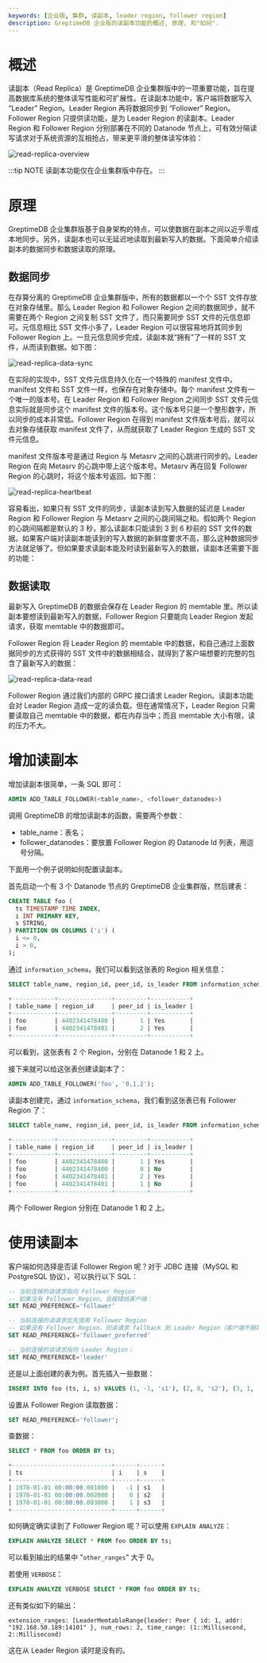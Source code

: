 ```yaml
---
keywords: [企业版, 集群, 读副本, leader region, follower region]
description: GreptimeDB 企业版的读副本功能的概述, 原理, 和"如何".
---
```


# 概述

读副本（Read Replica）是 GreptimeDB 企业集群版中的一项重要功能，旨在提高数据库系统的整体读写性能和可扩展性。在读副本功能中，客户端将数据写入 “Leader” Region。Leader Region 再将数据同步到 “Follower” Region。Follower Region 只提供读功能，是为 Leader Region 的读副本。Leader Region 和 Follower Region 分别部署在不同的 Datanode 节点上，可有效分隔读写请求对于系统资源的互相抢占，带来更平滑的整体读写体验：

![read-replica-overview](/read-replica-overview.png)

:::tip NOTE
读副本功能仅在企业集群版中存在。
:::

# 原理

GreptimeDB 企业集群版基于自身架构的特点，可以使数据在副本之间以近乎零成本地同步。另外，读副本也可以无延迟地读取到最新写入的数据。下面简单介绍读副本的数据同步和数据读取的原理。

## 数据同步

在存算分离的 GreptimeDB 企业集群版中，所有的数据都以一个个 SST 文件存放在对象存储里。那么 Leader Region 和 Follower Region 之间的数据同步，就不需要在两个 Region 之间复制 SST 文件了，而只需要同步 SST 文件的元信息即可。元信息相比 SST 文件小多了，Leader Region 可以很容易地将其同步到 Follower Region 上。一旦元信息同步完成，读副本就“拥有”了一样的 SST 文件，从而读到数据。如下图：

![read-replica-data-sync](/read-replica-data-sync.png)

在实际的实现中，SST 文件元信息持久化在一个特殊的 manifest 文件中。manifest 文件和 SST 文件一样，也保存在对象存储中。每个 manifest 文件有一个唯一的版本号。在 Leader Region 和 Follower Region 之间同步 SST 文件元信息实际就是同步这个 manifest 文件的版本号。这个版本号只是一个整形数字，所以同步的成本非常低。Follower Region 在得到 manifest 文件版本号后，就可以去对象存储获取 manifest 文件了，从而就获取了 Leader Region 生成的 SST 文件元信息。

manifest 文件版本号是通过 Region 与 Metasrv 之间的心跳进行同步的。Leader Region 在向 Metasrv 的心跳中带上这个版本号。Metasrv 再在回复 Follower Region 的心跳时，将这个版本号返回。如下图：

![read-replica-heartbeat](/read-replica-heartbeat.png)

容易看出，如果只有 SST 文件的同步，读副本读到写入数据的延迟是 Leader Region 和 Follower Region 与 Metasrv 之间的心跳间隔之和。假如两个 Region 的心跳间隔都是默认的 3 秒，那么读副本只能读到 3 到 6 秒前的 SST 文件的数据。如果客户端对读副本能读到的写入数据的新鲜度要求不高，那么这种数据同步方法就足够了。但如果要求读副本能及时读到最新写入的数据，读副本还需要下面的功能：

## 数据读取

最新写入 GreptimeDB 的数据会保存在 Leader Region 的 memtable 里。所以读副本要想读到最新写入的数据，Follower Region 只要能向 Leader Region 发起请求，获取 memtable 中的数据即可。

Follower Region 将 Leader Region 的 memtable 中的数据，和自己通过上面数据同步的方式获得的 SST 文件中的数据相结合，就得到了客户端想要的完整的包含了最新写入的数据：

![read-replica-data-read](/read-replica-data-read.png)

Follower Region 通过我们内部的 GRPC 接口请求 Leader Region。读副本功能会对 Leader Region 造成一定的读负载。但在通常情况下，Leader Region 只需要读取自己 memtable 中的数据，都在内存当中；而且 memtable 大小有限，读的压力不大。

# 增加读副本

增加读副本很简单，一条 SQL 即可：

```sql
ADMIN ADD_TABLE_FOLLOWER(<table_name>, <follower_datanodes>)
```

调用 GreptimeDB 的增加读副本的函数，需要两个参数：

- table_name：表名；
- follower_datanodes：要放置 Follower Region 的 Datanode Id 列表，用逗号分隔。

下面用一个例子说明如何配置读副本。

首先启动一个有 3 个 Datanode 节点的 GreptimeDB 企业集群版，然后建表：

```sql
CREATE TABLE foo (
  ts TIMESTAMP TIME INDEX,
  i INT PRIMARY KEY,
  s STRING,
) PARTITION ON COLUMNS ('i') (
  i <= 0,
  i > 0,
);
```

通过 `information_schema`，我们可以看到这张表的 Region 相关信息：

```sql
SELECT table_name, region_id, peer_id, is_leader FROM information_schema.region_peers WHERE table_name = 'foo';

+------------+---------------+---------+-----------+
| table_name | region_id     | peer_id | is_leader |
+------------+---------------+---------+-----------+
| foo        | 4402341478400 |       1 | Yes       |
| foo        | 4402341478401 |       2 | Yes       |
+------------+---------------+---------+-----------+
```

可以看到，这张表有 2 个 Region，分别在 Datanode 1 和 2 上。

接下来就可以给这张表创建读副本了：

```sql
ADMIN ADD_TABLE_FOLLOWER('foo', '0,1,2');
```

读副本创建完，通过 `information_schema`，我们看到这张表已有 Follower Region 了：

```sql
SELECT table_name, region_id, peer_id, is_leader FROM information_schema.region_peers WHERE table_name = 'foo';

+------------+---------------+---------+-----------+
| table_name | region_id     | peer_id | is_leader |
+------------+---------------+---------+-----------+
| foo        | 4402341478400 |       1 | Yes       |
| foo        | 4402341478400 |       0 | No        |
| foo        | 4402341478401 |       2 | Yes       |
| foo        | 4402341478401 |       1 | No        |
+------------+---------------+---------+-----------+
```

两个 Follower Region 分别在 Datanode 1 和 2 上。

# 使用读副本

客户端如何选择是否读 Follower Region 呢？对于 JDBC 连接（MySQL 和 PostgreSQL 协议），可以执行以下 SQL：

```sql
-- 当前连接的读请求指向 Follower Region
-- 如果没有 Follower Region，会报错给客户端：
SET READ_PREFERENCE='follower'

-- 当前连接的读请求优先使用 Follower Region
-- 如果没有 Follower Region，则读请求 fallback 到 Leader Region（客户端不报错）：
SET READ_PREFERENCE='follower_preferred'

-- 当前连接的读请求指向 Leader Region：
SET READ_PREFERENCE='leader'
```

还是以上面创建的表为例。首先插入一些数据：

```sql
INSERT INTO foo (ts, i, s) VALUES (1, -1, 's1'), (2, 0, 's2'), (3, 1, 's3');
```

设置从 Follower Region 读取数据：

```sql
SET READ_PREFERENCE='follower';
```

查数据：

```sql
SELECT * FROM foo ORDER BY ts;

+----------------------------+------+------+
| ts                         | i    | s    |
+----------------------------+------+------+
| 1970-01-01 00:00:00.001000 |   -1 | s1   |
| 1970-01-01 00:00:00.002000 |    0 | s2   |
| 1970-01-01 00:00:00.003000 |    1 | s3   |
+----------------------------+------+------+
```

如何确定确实读到了 Follower Region 呢？可以使用 `EXPLAIN ANALYZE`：

```sql
EXPLAIN ANALYZE SELECT * FROM foo ORDER BY ts;
```

可以看到输出的结果中 "`other_ranges`" 大于 0。

若使用 `VERBOSE`：

```sql
EXPLAIN ANALYZE VERBOSE SELECT * FROM foo ORDER BY ts;
```

还有类似如下的输出：

```plaintext
extension_ranges: [LeaderMemtableRange{leader: Peer { id: 1, addr: "192.168.50.189:14101" }, num_rows: 2, time_range: (1::Millisecond, 2::Millisecond)
```

这在从 Leader Region 读时是没有的。

